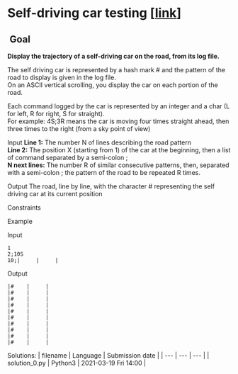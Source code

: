 # Self-driving car testing \[[link](https://www.codingame.com/training/easy/self-driving-car-testing)\]


 Goal
-----


**Display the trajectory of a self-driving car on the road, from its log file.**  
  
The self driving car is represented by a hash mark # and the pattern of the road to display is given in the log file.  
On an ASCII vertical scrolling, you display the car on each portion of the road.  
  
Each command logged by the car is represented by an integer and a char (L for left, R for right, S for straight).  
For example: 4S;3R means the car is moving four times straight ahead, then three times to the right (from a sky point of view)



Input
**Line 1:** The number N of lines describing the road pattern  
**Line 2:** The position X (starting from 1) of the car at the beginning, then a list of command separated by a semi-colon ;  
**N next lines:** The number R of similar consecutive patterns, then, separated with a semi-colon ; the pattern of the road to be repeated R times.


Output
The road, line by line, with the character # representing the self driving car at its current position


Constraints



Example


Input

```
1
2;10S
10;|     |     |

```



Output

```
|#    |     |
|#    |     |
|#    |     |
|#    |     |
|#    |     |
|#    |     |
|#    |     |
|#    |     |
|#    |     |
|#    |     |

```





Solutions:
| filename | Language | Submission date |
| --- | --- | --- |
| solution_0.py | Python3 | 2021-03-19 Fri 14:00 |
